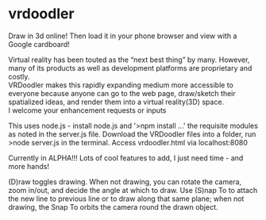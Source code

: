 # vrdoodler
Draw in 3d online!  Then load it in your phone browser and view with a Google cardboard!

Virtual reality has been touted as the “next best thing” by many. 
However, many of its products as well as development platforms are proprietary and costly.  
VRDoodler makes this rapidly expanding medium more accessible to everyone because anyone can go to the web page, 
draw/sketch their spatialized ideas, and render them into a virtual reality(3D) space.  
I welcome your enhancement requests or inputs

This uses node.js - install node.js and '>npm install ...' the requisite modules as noted in the server.js file.  Download the VRDoodler files into a folder, run >node server.js in the terminal. Access vrdoodler.html via localhost:8080

Currently in ALPHA!!!  Lots of cool features to add, I just need time - and more hands!

(D)raw toggles drawing.  When not drawing, you can rotate the camera, zoom in/out, and decide the angle at which to draw.   Use (S)nap To to attach the new line to previous line or to draw along that same plane; when not drawing, the Snap To orbits the camera round the drawn object.


